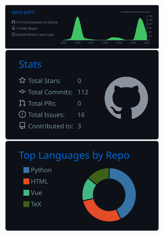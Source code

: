 <div align="center"> 
  <img alt="profile details" width="685vw" src="https://raw.githubusercontent.com/tetta-pdnt/tetta-pdnt/main/profile-summary-card-output/github_dark/0-profile-details.svg" />
  <br>
  <img alt="github stats" src="https://raw.githubusercontent.com/tetta-pdnt/tetta-pdnt/main/profile-summary-card-output/github_dark/3-stats.svg" />
  <span>
  <img alt="1repos per langs" src="https://raw.githubusercontent.com/tetta-pdnt/tetta-pdnt/main/profile-summary-card-output/github_dark/1-repos-per-language.svg" />
</div>
